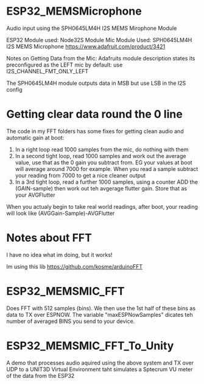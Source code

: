 # ESP32_MEMSMicrophone
Audio input using the SPH0645LM4H I2S MEMS Mirophone Module

ESP32 Module used: Node32S Module
Mic Module Used: SPH0645LM4H I2S MEMS Microphone https://www.adafruit.com/product/3421

Notes on Getting Data from the Mic:
Adafruits module description states its preconfigured as the LEFT mic by default: use I2S_CHANNEL_FMT_ONLY_LEFT

The SPH0645LM4H module outputs data in MSB but use LSB in the I2S config

# Getting clear data round the 0 line
The code in my FFT folders has some fixes for getting clean audio and automatic gain at boot:

1. In a right loop read 1000 samples from the mic, do nothing with them
2. In a second tight loop, read 1000 samples and work out the average value, use that as the 0 gain you subtract from. EG your values at boot will average around 7000 for example. When you read a sample subtract your reading from 7000 to get a nice cleaner output
3. In a 3rd tight loop, read a further 1000 samples, using a counter ADD the (GAIN-sample) then work out teh avgerage flutter gain. Store that as your AVGFlutter

When you actualy begin to take real world readings, after boot, your reading will look like (AVGGain-Sample)-AVGFlutter


# Notes about FFT

I have no idea what im doing, but it works!

Im using this lib https://github.com/kosme/arduinoFFT

# ESP32_MEMSMIC_FFT

Does FFT with 512 samples (bins). We then use the 1st half of these bins as data to TX over ESPNOW. The variable "maxESPNowSamples" dicates teh number of averaged BINS you send to your device.

# ESP32_MEMSMIC_FFT_To_Unity

A demo that processes audio aquired using the above system and TX over UDP to a UNIT3D Virtual Environment taht simulates a Sptecrum VU meter of the data from the ESP32
